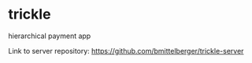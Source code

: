 # trickle
hierarchical payment app

Link to server repository: https://github.com/bmittelberger/trickle-server
